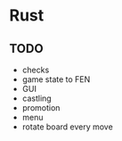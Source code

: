 # Rust
## TODO
 - checks
 - game state to FEN
 - GUI
 - castling
 - promotion
 - menu
 - rotate board every move
